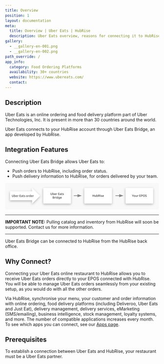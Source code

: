 ```yaml
---
title: Overview
position: 1
layout: documentation
meta:
  title: Overview | Uber Eats | HubRise
  description: Uber Eats overview, reasons for connecting it to HubRise and summary of integrated features. Synchronise data between your EPOS and your apps.
gallery:
  - __gallery-en-001.png
  - __gallery-en-002.png
path_override: /
app_info:
  category: Food Ordering Platforms
  availability: 30+ countries
  website: https://www.ubereats.com/
  contact:
---
```


## Description

Uber Eats is an online ordering and food delivery platform part of Uber Technologies, Inc.
It is present in more than 30 countries around the world.

Uber Eats connects to your HubRise account through Uber Eats Bridge, an app developed by HubRise.

## Integration Features

Connecting Uber Eats Bridge allows Uber Eats to:

- Push orders to HubRise, including order status.
- Push delivery information to HubRise, for orders delivered by your team.

![Diagram of the connection flow between Uber Eats, Uber Eats Bridge, and HubRise](../images/000-en-2x-connection-diagram.png)

---

**IMPORTANT NOTE:** Pulling catalog and inventory from HubRise will soon be supported. Contact us for more information.

---

Uber Eats Bridge can be connected to HubRise from the HubRise back office.

## Why Connect?

Connecting your Uber Eats online restaurant to HubRise allows you to receive Uber Eats orders directly to your EPOS connected with HubRise.
You will be able to manage Uber Eats orders seamlessly from your existing setup, as you would do with all the other orders.

Via HubRise, synchronise your menu, your customer and order information with online ordering, food delivery platforms (including Deliveroo, Uber Eats and Just Eat), delivery management, delivery services, eMarketing (SMS/emailing), business intelligence, stock management, loyalty systems, and more. The number of compatible applications increases every month. To see which apps you can connect, see our [Apps page](/apps).

## Prerequisites

To establish a connection between Uber Eats and HubRise, your restaurant must be a Uber Eats partner.
